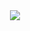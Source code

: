 <div align=center>
<img src="https://capsule-render.vercel.app/api?type=wave&color=auto&height=300&section=header&text=This%20UBBA&fontSize=90" />




  

 </div>
